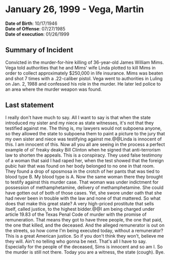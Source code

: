 # January 26, 1999 - Vega, Martin

**Date of Birth**: 10/17/1946<br/>
**Date of Offense**: 07/27/1985<br/>
**Date of execution**: 01/26/1999<br/>

## Summary of Incident
Convicted in the murder-for-hire killing of 36-year-old James William Mims. Vega told authorities that he and Mims' wife Linda plotted to kill Mims in order to collect approximately $250,000 in life insurance. Mims was beaten and shot 7 times with a .22-caliber pistol. Vega went to authorities in Luling on Jan. 2, 1988 and confessed his role in the murder. He later led police to an area where the murder weapon was found.

## Last statement
I really don't have much to say. All I want to say is that when the state introduced my sister and my niece as state witnesses, it's not that they testified against me. The thing is, my lawyers would not subpoena anyone, so they allowed the state to subpoena them to paint a picture to the jury that my own sister and niece was testifying against me.@@Linda is innocent of this. I am innocent of this. Now all you all are seeing in the process a perfect example of ol' freaky deaky Bill Clinton when he signed that anti-terrorism law to shorten the appeals. This is a conspiracy. They used false testimony of a woman that said I had raped her, when the test showed that the foreign pubic hair that was found on her body belonged to no one in that room. They found a drop of sposmosa in the crotch of her pants that was tied to blood type B. My blood type is A. Now the same woman there they brought to testify against this murder case. That woman was under indictment for possession of methamphetamine, delivery of methamphetamine. She could have gotten out of both of those cases. Yet, she swore under oath that she had never been in trouble with the law and none of that mattered. So what does that make this great state? A very high-priced prostitute that sells itself, called justice, to the highest bidder.@@I am being charged under article 19.83 of the Texas Penal Code of murder with the promise of remuneration. That means they got to have three people, the one that paid, the one that killed, and the deceased. And the alleged remunerator is out on the streets, so how come I'm being executed today, without a remunerator? This is a great American justice. So if you don't think they won't, believe me they will. Ain't no telling who gonna be next. That's all I have to say. Especially for the people of the deceased, Sims is innocent and so am I. So the murder is still not there. Today you are a witness, the state (cough). Bye.